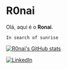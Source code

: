 # R0nai #

Olá, aqui é o **Ronai**.

``
In search of sunrise
``


[![R0nai's GitHub stats](https://github-readme-stats.vercel.app/api?username=R0nai&theme=dracula&show_icons=true&border_radius)](https://github.com/anuraghazra/github-readme-stats) 

 

[![LinkedIn](https://img.shields.io/badge/LinkedIn-000?style=for-the-badge&logo=linkedin&logoColor=0E76A8)](https://www.linkedin.com/in/ronai-melo/)

